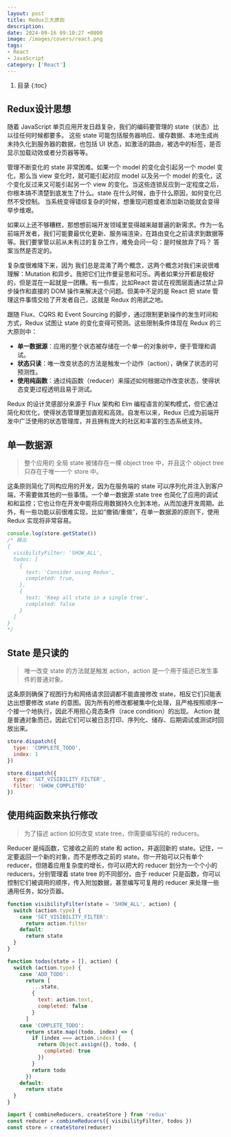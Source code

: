 ```yaml
---
layout: post 
title: Redux三大原则
description:
date: 2024-09-16 09:10:27 +0800 
image: /images/covers/react.png
tags:
- React
- JavaScript
category: ['React']
---
```


1. 目录
{:toc}

## Redux设计思想

随着 JavaScript 单页应用开发日趋复杂，我们的编码要管理的 state（状态）比以往任何时候都要多。 这些 state 可能包括服务器响应、缓存数据、本地生成尚未持久化到服务器的数据，也包括 UI 状态，如激活的路由，被选中的标签，是否显示加载动效或者分页器等等。

管理不断变化的 state 非常困难。如果一个 model 的变化会引起另一个 model 变化，那么当 view 变化时，就可能引起对应 model 以及另一个 model 的变化，这个变化反过来又可能引起另一个 view 的变化。当这些连锁反应到一定程度之后，你根本搞不清楚到底发生了什么。state 在什么时候，由于什么原因，如何变化已然不受控制。 当系统变得错综复杂的时候，想重现问题或者添加新功能就会变得举步维艰。

如果以上还不够糟糕，那想想前端开发领域里变得越来越普遍的新需求。作为一名前端开发者，我们可能要最优化更新、服务端渲染，在路由变化之前请求到数据等等。我们要掌管以前从未有过的复杂工作，难免会问一句：是时候放弃了吗？ 答案当然是否定的。

复杂度很难降下来，因为 我们总是混淆了两个概念，这两个概念对我们来说很难理解：Mutation 和异步。我把它们比作曼妥思和可乐。两者如果分开都是极好的，但是混在一起就是一团糟。有一些库，比如React 尝试在视图层面通过禁止异步操作和直接的 DOM 操作来解决这个问题。但美中不足的是 React 把 state 管理这件事情交给了开发者自己，这就是 Redux 的用武之地。

跟随 Flux、CQRS 和 Event Sourcing 的脚步，通过限制更新操作的发生时间和方式，Redux 试图让 state 的变化变得可预测。这些限制条件体现在 Redux 的三大原则中：

- **单一数据源**：应用的整个状态被存储在一个单一的对象树中，便于管理和调试。
- **状态只读**：唯一改变状态的方法是触发一个动作（action），确保了状态的可预测性。
- **使用纯函数**：通过纯函数（reducer）来描述如何根据动作改变状态，使得状态变更过程透明且易于测试。

Redux 的设计灵感部分来源于 Flux 架构和 Elm 编程语言的架构模式，但它通过简化和优化，使得状态管理更加直观和高效。自发布以来，Redux 已成为前端开发中广泛使用的状态管理库，并且拥有庞大的社区和丰富的生态系统支持。

## 单一数据源

> 整个应用的 全局 state 被储存在一棵 object tree 中，并且这个 object tree 只存在于唯一一个 store 中。

这条原则简化了同构应用的开发，因为在服务端的 state 可以序列化并注入到客户端，不需要做其他的一些事情。一个单一数据源 state tree 也简化了应用的调试和和监控；它也让你在开发中能将应用数据持久化到本地，从而加速开发周期。此外，有一些功能以前很难实现，比如“撤销/重做”，在单一数据源的原则下，使用 Redux 实现将非常容易。

```js
console.log(store.getState())
/* 输出
{
  visibilityFilter: 'SHOW_ALL',
  todos: [
    {
      text: 'Consider using Redux',
      completed: true,
    },
    {
      text: 'Keep all state in a single tree',
      completed: false
    }
  ]
}
*/
```

## State 是只读的

> 唯一改变 state 的方法就是触发 action，action 是一个用于描述已发生事件的普通对象。

这条原则确保了视图行为和网络请求回调都不能直接修改 state，相反它们只能表达出想要修改 state 的意图。因为所有的修改都被集中化处理，且严格按照顺序一个接一个地执行，因此不用担心竞态条件（race condition）的出现。 Action 就是普通对象而已，因此它们可以被日志打印、序列化、储存、后期调试或测试时回放出来。

```js
store.dispatch({
  type: 'COMPLETE_TODO',
  index: 1
})

store.dispatch({
  type: 'SET_VISIBILITY_FILTER',
  filter: 'SHOW_COMPLETED'
})
```

## 使用纯函数来执行修改

> 为了描述 action 如何改变 state tree，你需要编写纯的 reducers。

Reducer 是纯函数，它接收之前的 state 和 action，并返回新的 state。记住，一定要返回一个新的对象，而不是修改之前的 state。你一开始可以只有单个 reducer，但随着应用复杂度的增长，你可以把大的 reducer 划分为一个个小的 reducers，分别管理着 state tree 的不同部分。由于 reducer 只是函数，你可以控制它们被调用的顺序，传入附加数据，甚至编写可复用的 reducer 来处理一些通用任务，如分页器。

```js
function visibilityFilter(state = 'SHOW_ALL', action) {
  switch (action.type) {
    case 'SET_VISIBILITY_FILTER':
      return action.filter
    default:
      return state
  }
}

function todos(state = [], action) {
  switch (action.type) {
    case 'ADD_TODO':
      return [
        ...state,
        {
          text: action.text,
          completed: false
        }
      ]
    case 'COMPLETE_TODO':
      return state.map((todo, index) => {
        if (index === action.index) {
          return Object.assign({}, todo, {
            completed: true
          })
        }
        return todo
      })
    default:
      return state
  }
}

import { combineReducers, createStore } from 'redux'
const reducer = combineReducers({ visibilityFilter, todos })
const store = createStore(reducer)
```